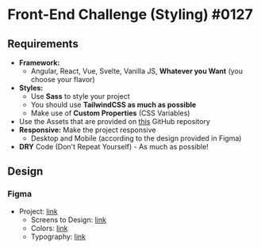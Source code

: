 # Front-End Challenge (Styling) #0127

## Requirements

- **Framework:**
  - Angular, React, Vue, Svelte, Vanilla JS, **Whatever you Want** (you choose your flavor)
- **Styles:**
  - Use **Sass** to style your project
  - You should use **TailwindCSS as much as possible**
  - Make use of **Custom Properties** (CSS Variables)
- Use the Assets that are provided on [this](https://github.com/altario/challenge-front-end-styling-0127) GitHub repository
- **Responsive:** Make the project responsive
  - Desktop and Mobile (according to the design provided in Figma)
- **DRY** Code (Don't Repeat Yourself) - As much as possible!

## Design

### Figma

- Project: [link](https://www.figma.com/file/xqsMXosVwmtJWKdNnbOM7n/%5BALTAR%5D-Challenge%3A-Front-End-(styling)?node-id=1%3A20&t=j2SlTq3yztT2KtRX-1)
  - Screens to Design: [link](https://www.figma.com/file/xqsMXosVwmtJWKdNnbOM7n/%5BALTAR%5D-Challenge%3A-Front-End-(styling)?node-id=643-6716&t=j2SlTq3yztT2KtRX-4)
  - Colors: [link](https://www.figma.com/file/xqsMXosVwmtJWKdNnbOM7n/%5BALTAR%5D-Challenge%3A-Front-End-(styling)?node-id=643-6716&t=j2SlTq3yztT2KtRX-4)
  - Typography: [link](https://www.figma.com/file/xqsMXosVwmtJWKdNnbOM7n/%5BALTAR%5D-Challenge%3A-Front-End-(styling)?node-id=643-6646&t=j2SlTq3yztT2KtRX-4)
